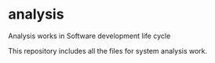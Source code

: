 # analysis
Analysis works in Software development life cycle

This repository includes all the files for system analysis work. 
